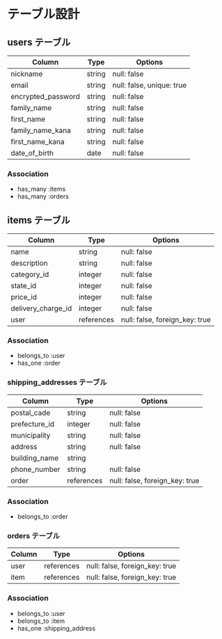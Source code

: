 # テーブル設計

## users テーブル

| Column                | Type   | Options                   |
| --------------------- | ------ | --------------------------|
| nickname              | string | null: false               |
| email                 | string | null: false, unique: true |
| encrypted_password    | string | null: false               |
| family_name           | string | null: false               |
| first_name            | string | null: false               |
| family_name_kana      | string | null: false               |
| first_name_kana       | string | null: false               |
| date_of_birth　       | date   | null: false               |

### Association

- has_many :items
- has_many :orders

## items テーブル

| Column             | Type       | Options                        |
| ------------------ | ---------- | ------------------------------ |
| name               | string     | null: false                    |
| description        | string     | null: false                    |
| category_id        | integer    | null: false                    |
| state_id           | integer    | null: false                    |
| price_id           | integer    | null: false                    |
| delivery_charge_id | integer    | null: false                    |
| user               | references | null: false, foreign_key: true |

### Association

- belongs_to :user
- has_one :order


### shipping_addresses テーブル

| Column         | Type      | Options                       |
| ---------------|-----------| ------------------------------|
| postal_cade    | string    | null: false                   |
| prefecture_id  | integer   | null: false                   |
| municipality   | string    | null: false                   |
| address        | string    | null: false                   |
| building_name  | string    |                               |
| phone_number   | string    | null: false                   |
| order          | references| null: false, foreign_key: true|

### Association

- belongs_to :order


### orders テーブル

| Column     | Type      | Options                       |
| -----------|-----------| ------------------------------|
| user       | references| null: false, foreign_key: true|
| item       | references| null: false, foreign_key: true|

### Association

- belongs_to :user
- belongs_to :item
- has_one :shipping_address